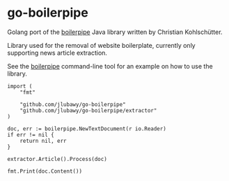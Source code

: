 
# go-boilerpipe

Golang port of the [boilerpipe](https://github.com/kohlschutter/boilerpipe) Java library written by Christian Kohlschütter.

Library used for the removal of website boilerplate, currently only supporting news article extraction.

See the [boilerpipe](boilerpipe/main.go) command-line tool for an example on how to use the library.


    import (
        "fmt"

        "github.com/jlubawy/go-boilerpipe"
        "github.com/jlubawy/go-boilerpipe/extractor"
    )

    doc, err := boilerpipe.NewTextDocument(r io.Reader)
    if err != nil {
        return nil, err
    }

    extractor.Article().Process(doc)

    fmt.Print(doc.Content())
